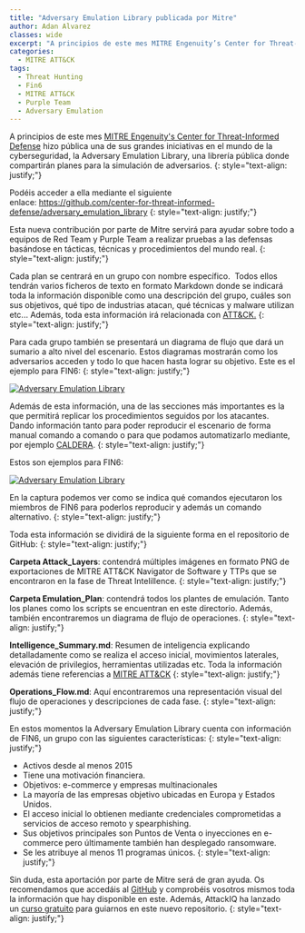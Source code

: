 ```yaml
---
title: "Adversary Emulation Library publicada por Mitre"
author: Adan Alvarez
classes: wide
excerpt: "A principios de este mes MITRE Engenuity’s Center for Threat-Informed Defense hizo pública una de sus grandes iniciativas en el mundo de la cyberseguridad, la Adversary Emulation Library, una librería pública donde compartirán planes para la simulación de adversarios."
categories:
  - MITRE ATT&CK
tags:
  - Threat Hunting
  - Fin6
  - MITRE ATT&CK
  - Purple Team
  - Adversary Emulation
---
```

A principios de este mes [MITRE Engenuity's Center for Threat-Informed Defense](https://mitre-engenuity.org/center-for-threat-informed-defense/) hizo pública una de sus grandes iniciativas en el mundo de la cyberseguridad, la Adversary Emulation Library, una librería pública donde compartirán planes para la simulación de adversarios.
{: style="text-align: justify;"}

Podéis acceder a ella mediante el siguiente enlace: <https://github.com/center-for-threat-informed-defense/adversary_emulation_library>
{: style="text-align: justify;"}

Esta nueva contribución por parte de Mitre servirá para ayudar sobre todo a equipos de Red Team y Purple Team a realizar pruebas a las defensas basándose en tácticas, técnicas y procedimientos del mundo real.
{: style="text-align: justify;"}

Cada plan se centrará en un grupo con nombre específico.  Todos ellos tendrán varios ficheros de texto en formato Markdown donde se indicará toda la información disponible como una descripción del grupo, cuáles son sus objetivos, qué tipo de industrias atacan, qué técnicas y malware utilizan etc... Además, toda esta información irá relacionada con [ATT&CK.](https://donttouchmy.net/mitre-attck-defiende-teniendo-en-cuenta-las-tacticas-y-tecnicas-del-adversario/)
{: style="text-align: justify;"}

Para cada grupo también se presentará un diagrama de flujo que dará un sumario a alto nivel del escenario. Estos diagramas mostrarán como los adversarios acceden y todo lo que hacen hasta lograr su objetivo. Este es el ejemplo para FIN6:
{: style="text-align: justify;"}

[![Adversary Emulation Library](https://donttouchmy.net/wp-content/uploads/2020/09/flow-212x300.png)](https://donttouchmy.net/wp-content/uploads/2020/09/flow.png)

Además de esta información, una de las secciones más importantes es la que permitirá replicar los procedimientos seguidos por los atacantes. Dando información tanto para poder reproducir el escenario de forma manual comando a comando o para que podamos automatizarlo mediante, por ejemplo [CALDERA](https://github.com/mitre/caldera).
{: style="text-align: justify;"}

Estos son ejemplos para FIN6:

[![Adversary Emulation Library](https://donttouchmy.net/wp-content/uploads/2020/09/script-300x172.png)](https://donttouchmy.net/wp-content/uploads/2020/09/script.png)

En la captura podemos ver como se indica qué comandos ejecutaron los miembros de FIN6 para poderlos reproducir y además un comando alternativo.
{: style="text-align: justify;"}

Toda esta información se dividirá de la siguiente forma en el repositorio de GitHub:
{: style="text-align: justify;"}

**Carpeta Attack_Layers**: contendrá múltiples imágenes en formato PNG de exportaciones de MITRE ATT&CK Navigator de Software y TTPs que se encontraron en la fase de Threat Intelillence.
{: style="text-align: justify;"}

**Carpeta Emulation_Plan**: contendrá todos los plantes de emulación. Tanto los planes como los scripts se encuentran en este directorio. Además, también encontraremos un diagrama de flujo de operaciones.
{: style="text-align: justify;"}

**Intelligence_Summary.md**: Resumen de inteligencia explicando detalladamente como se realiza el acceso inicial, movimientos laterales, elevación de privilegios, herramientas utilizadas etc. Toda la información además tiene referencias a [MITRE ATT&CK](https://donttouchmy.net/mitre-attck-defiende-teniendo-en-cuenta-las-tacticas-y-tecnicas-del-adversario/)
{: style="text-align: justify;"}

**Operations_Flow.md**: Aquí encontraremos una representación visual del flujo de operaciones y descripciones de cada fase.
{: style="text-align: justify;"}

En estos momentos la Adversary Emulation Library cuenta con información de FIN6, un grupo con las siguientes características:
{: style="text-align: justify;"}

-   Activos desde al menos 2015
-   Tiene una motivación financiera.
-   Objetivos: e-commerce y empresas multinacionales
-   La mayoría de las empresas objetivo ubicadas en Europa y Estados Unidos.
-   El acceso inicial lo obtienen mediante credenciales comprometidas a servicios de acceso remoto y spearphishing.
-   Sus objetivos principales son Puntos de Venta o inyecciones en e-commerce pero últimamente también han desplegado ransomware.
-   Se les atribuye al menos 11 programas únicos.
{: style="text-align: justify;"}

Sin duda, esta aportación por parte de Mitre será de gran ayuda. Os recomendamos que accedáis al [GitHub](https://github.com/center-for-threat-informed-defense/adversary_emulation_library) y comprobéis vosotros mismos toda la información que hay disponible en este. Además, AttackIQ ha lanzado un [curso gratuito](https://academy.attackiq.com/learn/course/intro-to-fin6-emulation-plans/next-steps-final-assessment/final-assessment) para guiarnos en este nuevo repositorio.
{: style="text-align: justify;"}
